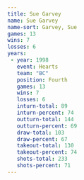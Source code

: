 ```yaml
---
title: Sue Garvey
name: Sue Garvey
name-sort: Garvey, Sue
games: 13
wins: 7
losses: 6
years:
 - year: 1998
   event: Hearts
   team: "BC"
   position: Fourth
   games: 13
   wins: 7
   losses: 6
   inturn-total: 89
   inturn-percent: 74
   outturn-total: 144
   outturn-percent: 69
   draw-total: 103
   draw-percent: 67
   takeout-total: 130
   takeout-percent: 74
   shots-total: 233
   shots-percent: 71
---
```

